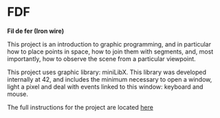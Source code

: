 # FDF

**Fil de fer (Iron wire)**

This project is an introduction to graphic programming, and in particular how to place points in space, how to join them with segments, and, most importantly, how to observe the scene from a particular viewpoint.

This project uses graphic library: miniLibX. This library was developed internally at 42, and includes the minimum necessary to open a window, light a pixel and deal with events linked to this window: keyboard and mouse.

The full instructions for the project are located [here](assets/fdf.en.pdf)